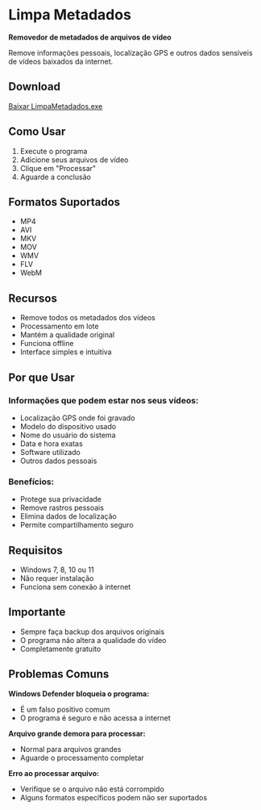 # Limpa Metadados

**Removedor de metadados de arquivos de vídeo**

Remove informações pessoais, localização GPS e outros dados sensíveis de vídeos baixados da internet.

## Download

[Baixar LimpaMetadados.exe](https://github.com/jbrunops/limpa-metadados/releases/latest/download/LimpaMetadados.exe)

## Como Usar

1. Execute o programa
2. Adicione seus arquivos de vídeo
3. Clique em "Processar"
4. Aguarde a conclusão

## Formatos Suportados

- MP4
- AVI
- MKV
- MOV
- WMV
- FLV
- WebM

## Recursos

- Remove todos os metadados dos vídeos
- Processamento em lote
- Mantém a qualidade original
- Funciona offline
- Interface simples e intuitiva

## Por que Usar

### Informações que podem estar nos seus vídeos:
- Localização GPS onde foi gravado
- Modelo do dispositivo usado
- Nome do usuário do sistema
- Data e hora exatas
- Software utilizado
- Outros dados pessoais

### Benefícios:
- Protege sua privacidade
- Remove rastros pessoais
- Elimina dados de localização
- Permite compartilhamento seguro

## Requisitos

- Windows 7, 8, 10 ou 11
- Não requer instalação
- Funciona sem conexão à internet

## Importante

- Sempre faça backup dos arquivos originais
- O programa não altera a qualidade do vídeo
- Completamente gratuito

## Problemas Comuns

**Windows Defender bloqueia o programa:**
- É um falso positivo comum
- O programa é seguro e não acessa a internet

**Arquivo grande demora para processar:**
- Normal para arquivos grandes
- Aguarde o processamento completar

**Erro ao processar arquivo:**
- Verifique se o arquivo não está corrompido
- Alguns formatos específicos podem não ser suportados

 